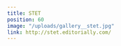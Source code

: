 ```yaml
---
title: STET
position: 60
image: "/uploads/gallery__stet.jpg"
link: http://stet.editorially.com/
---
```


